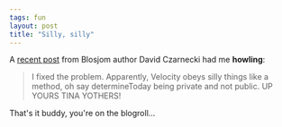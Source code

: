 ```yaml
---
tags: fun
layout: post
title: "Silly, silly"
---
```




A <a href="http://www.blojsom.com/blog/java/?permalink=93F76FBA81456025551B4970295515B8.txt&page=comments">recent post</a> from Blosjom author David Czarnecki had me <b>howling</b>:

<blockquote>I fixed the problem. Apparently, Velocity obeys silly things like a method, oh say determineToday being private and not public. UP YOURS TINA YOTHERS!</blockquote>

<p>That's it buddy, you're on the blogroll...</p>


